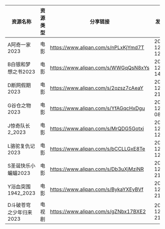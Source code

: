 | 资源名称           | 资源类型 | 分享链接                                 | 发布时间                |
| -------------- | ---- | ------------------------------------ | ------------------- |
| A阿奇一家2023      | 电影   | https://www.alipan.com/s/nPLxKjYmd7T | 2023-12-08 12:48:04 |
| B白银和梦想之书2023   | 电影   | https://www.alipan.com/s/WWGqQsN8xYs | 2023-12-08 14:48:06 |
| D断网假期2023      | 电影   | https://www.alipan.com/s/2ozsz7cAeaY | 2023-12-08 21:48:05 |
| G谷仓之物2023      | 电影   | https://www.alipan.com/s/YfAGqcHxDgu | 2023-12-08 08:28:03 |
| J惊奇队长2_2023    | 电影   | https://www.alipan.com/s/MrQDG5Gotxi | 2023-12-08 12:48:09 |
| L骆驼复仇记2023     | 电影   | https://www.alipan.com/s/bCCLLGxE8Te | 2023-12-08 12:48:15 |
| S圣诞快乐小蝙蝠2023   | 电影   | https://www.alipan.com/s/Db3uXjMziNR | 2023-12-08 21:48:12 |
| Y浴血突围1942_2023 | 电影   | https://www.alipan.com/s/BykaYXEyBVf | 2023-12-08 21:48:17 |
| D斗破苍穹之少年归来2023 | 电视剧  | https://www.alipan.com/s/gZNbx17BXE2 | 2023-12-08 21:41:07 |
